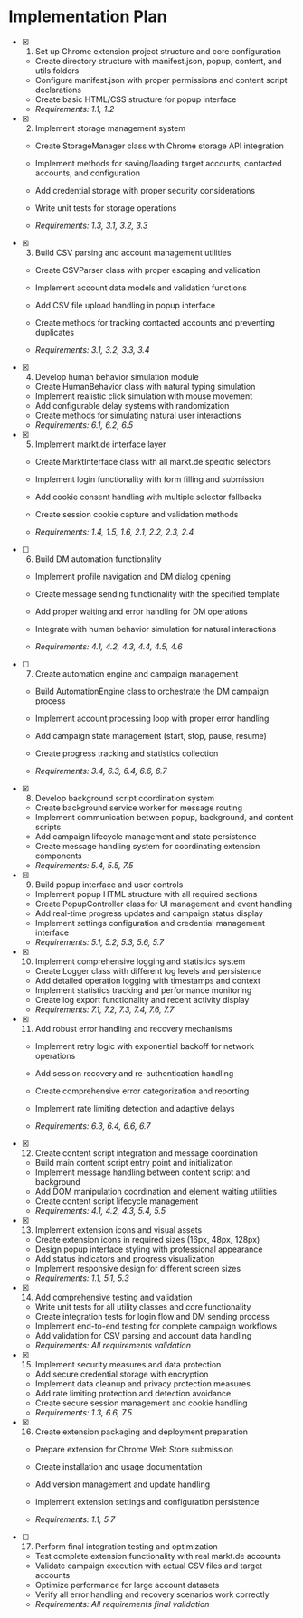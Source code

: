 # Implementation Plan

- [x] 1. Set up Chrome extension project structure and core configuration


  - Create directory structure with manifest.json, popup, content, and utils folders
  - Configure manifest.json with proper permissions and content script declarations
  - Create basic HTML/CSS structure for popup interface
  - _Requirements: 1.1, 1.2_



- [x] 2. Implement storage management system

  - Create StorageManager class with Chrome storage API integration
  - Implement methods for saving/loading target accounts, contacted accounts, and configuration
  - Add credential storage with proper security considerations
  - Write unit tests for storage operations


  - _Requirements: 1.3, 3.1, 3.2, 3.3_


- [x] 3. Build CSV parsing and account management utilities

  - Create CSVParser class with proper escaping and validation
  - Implement account data models and validation functions


  - Add CSV file upload handling in popup interface
  - Create methods for tracking contacted accounts and preventing duplicates
  - _Requirements: 3.1, 3.2, 3.3, 3.4_

- [x] 4. Develop human behavior simulation module


  - Create HumanBehavior class with natural typing simulation
  - Implement realistic click simulation with mouse movement
  - Add configurable delay systems with randomization
  - Create methods for simulating natural user interactions
  - _Requirements: 6.1, 6.2, 6.5_





- [x] 5. Implement markt.de interface layer

  - Create MarktInterface class with all markt.de specific selectors
  - Implement login functionality with form filling and submission
  - Add cookie consent handling with multiple selector fallbacks

  - Create session cookie capture and validation methods


  - _Requirements: 1.4, 1.5, 1.6, 2.1, 2.2, 2.3, 2.4_



- [ ] 6. Build DM automation functionality
  - Implement profile navigation and DM dialog opening
  - Create message sending functionality with the specified template


  - Add proper waiting and error handling for DM operations
  - Integrate with human behavior simulation for natural interactions

  - _Requirements: 4.1, 4.2, 4.3, 4.4, 4.5, 4.6_


- [ ] 7. Create automation engine and campaign management
  - Build AutomationEngine class to orchestrate the DM campaign process


  - Implement account processing loop with proper error handling
  - Add campaign state management (start, stop, pause, resume)
  - Create progress tracking and statistics collection
  - _Requirements: 3.4, 6.3, 6.4, 6.6, 6.7_


- [x] 8. Develop background script coordination system

  - Create background service worker for message routing
  - Implement communication between popup, background, and content scripts
  - Add campaign lifecycle management and state persistence
  - Create message handling system for coordinating extension components
  - _Requirements: 5.4, 5.5, 7.5_

- [x] 9. Build popup interface and user controls

  - Implement popup HTML structure with all required sections
  - Create PopupController class for UI management and event handling
  - Add real-time progress updates and campaign status display
  - Implement settings configuration and credential management interface
  - _Requirements: 5.1, 5.2, 5.3, 5.6, 5.7_

- [x] 10. Implement comprehensive logging and statistics system

  - Create Logger class with different log levels and persistence
  - Add detailed operation logging with timestamps and context
  - Implement statistics tracking and performance monitoring
  - Create log export functionality and recent activity display
  - _Requirements: 7.1, 7.2, 7.3, 7.4, 7.6, 7.7_

- [x] 11. Add robust error handling and recovery mechanisms


  - Implement retry logic with exponential backoff for network operations
  - Add session recovery and re-authentication handling
  - Create comprehensive error categorization and reporting
  - Implement rate limiting detection and adaptive delays

  - _Requirements: 6.3, 6.4, 6.6, 6.7_

- [x] 12. Create content script integration and message coordination


  - Build main content script entry point and initialization
  - Implement message handling between content script and background
  - Add DOM manipulation coordination and element waiting utilities
  - Create content script lifecycle management
  - _Requirements: 4.1, 4.2, 4.3, 5.4, 5.5_



- [x] 13. Implement extension icons and visual assets

  - Create extension icons in required sizes (16px, 48px, 128px)
  - Design popup interface styling with professional appearance
  - Add status indicators and progress visualization
  - Implement responsive design for different screen sizes
  - _Requirements: 1.1, 5.1, 5.3_

- [x] 14. Add comprehensive testing and validation


  - Write unit tests for all utility classes and core functionality
  - Create integration tests for login flow and DM sending process
  - Implement end-to-end testing for complete campaign workflows
  - Add validation for CSV parsing and account data handling
  - _Requirements: All requirements validation_

- [x] 15. Implement security measures and data protection

  - Add secure credential storage with encryption
  - Implement data cleanup and privacy protection measures
  - Add rate limiting protection and detection avoidance
  - Create secure session management and cookie handling
  - _Requirements: 1.3, 6.6, 7.5_

- [x] 16. Create extension packaging and deployment preparation


  - Prepare extension for Chrome Web Store submission
  - Create installation and usage documentation
  - Add version management and update handling


  - Implement extension settings and configuration persistence
  - _Requirements: 1.1, 5.7_



- [ ] 17. Perform final integration testing and optimization
  - Test complete extension functionality with real markt.de accounts
  - Validate campaign execution with actual CSV files and target accounts
  - Optimize performance for large account datasets
  - Verify all error handling and recovery scenarios work correctly
  - _Requirements: All requirements final validation_